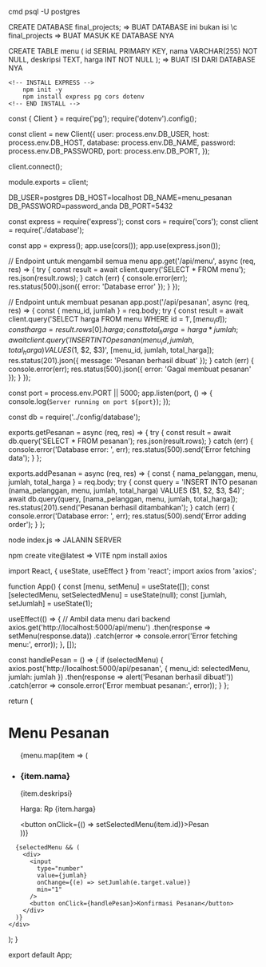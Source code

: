 <!--  JALANIN POSTGRES SSQL -->
cmd
psql -U postgres

CREATE DATABASE final_projects; => BUAT DATABASE ini bukan isi
\c final_projects => BUAT MASUK KE DATABASE NYA

CREATE TABLE menu (
     id SERIAL PRIMARY KEY,
     nama VARCHAR(255) NOT NULL,
     deskripsi TEXT,
     harga INT NOT NULL
 ); => BUAT ISI DARI DATABASE NYA

    <!-- INSTALL EXPRESS -->
        npm init -y
        npm install express pg cors dotenv
    <!-- END INSTALL -->

 <!-- ISI DARI DATABASE.JS -->
const { Client } = require('pg');
require('dotenv').config();

const client = new Client({
    user: process.env.DB_USER,
    host: process.env.DB_HOST,
    database: process.env.DB_NAME,
    password: process.env.DB_PASSWORD,
    port: process.env.DB_PORT,
});

client.connect();

module.exports = client;
<!-- END DB -->
<!-- ENV -->
DB_USER=postgres
DB_HOST=localhost
DB_NAME=menu_pesanan
DB_PASSWORD=password_anda
DB_PORT=5432
<!-- END ENV -->
<!-- BUAT SERVER -->
const express = require('express');
const cors = require('cors');
const client = require('./database');

const app = express();
app.use(cors());
app.use(express.json());

// Endpoint untuk mengambil semua menu
app.get('/api/menu', async (req, res) => {
    try {
        const result = await client.query('SELECT * FROM menu');
        res.json(result.rows);
    } catch (err) {
        console.error(err);
        res.status(500).json({ error: 'Database error' });
    }
});

// Endpoint untuk membuat pesanan
app.post('/api/pesanan', async (req, res) => {
    const { menu_id, jumlah } = req.body;
    try {
        const result = await client.query('SELECT harga FROM menu WHERE id = $1', [menu_id]);
        const harga = result.rows[0].harga;
        const total_harga = harga * jumlah;
        await client.query('INSERT INTO pesanan(menu_id, jumlah, total_harga) VALUES ($1, $2, $3)', [menu_id, jumlah, total_harga]);
        res.status(201).json({ message: 'Pesanan berhasil dibuat' });
    } catch (err) {
        console.error(err);
        res.status(500).json({ error: 'Gagal membuat pesanan' });
    }
});

const port = process.env.PORT || 5000;
app.listen(port, () => {
    console.log(`Server running on port ${port}`);
});
<!-- END SERVER -->
<!-- CONTROLLER -->
const db = require('../config/database');

exports.getPesanan = async (req, res) => {
  try {
    const result = await db.query('SELECT * FROM pesanan');
    res.json(result.rows);
  } catch (err) {
    console.error('Database error: ', err);
    res.status(500).send('Error fetching data');
  }
};

exports.addPesanan = async (req, res) => {
  const { nama_pelanggan, menu, jumlah, total_harga } = req.body;
  try {
    const query = 'INSERT INTO pesanan (nama_pelanggan, menu, jumlah, total_harga) VALUES ($1, $2, $3, $4)';
    await db.query(query, [nama_pelanggan, menu, jumlah, total_harga]);
    res.status(201).send('Pesanan berhasil ditambahkan');
  } catch (err) {
    console.error('Database error: ', err);
    res.status(500).send('Error adding order');
  }
};
<!-- END CONTROLLER -->
node index.js => JALANIN SERVER

<!-- KONEKIN SERVER DENGAN CLIENT -->
npm create vite@latest => VITE
npm install axios

<!-- TEMPLATE APP.JS  -->
import React, { useState, useEffect } from 'react';
import axios from 'axios';

function App() {
  const [menu, setMenu] = useState([]);
  const [selectedMenu, setSelectedMenu] = useState(null);
  const [jumlah, setJumlah] = useState(1);

  useEffect(() => {
    // Ambil data menu dari backend
    axios.get('http://localhost:5000/api/menu')
      .then(response => setMenu(response.data))
      .catch(error => console.error('Error fetching menu:', error));
  }, []);

  const handlePesan = () => {
    if (selectedMenu) {
      axios.post('http://localhost:5000/api/pesanan', {
        menu_id: selectedMenu,
        jumlah: jumlah
      })
      .then(response => alert('Pesanan berhasil dibuat!'))
      .catch(error => console.error('Error membuat pesanan:', error));
    }
  };

  return (
    <div>
      <h1>Menu Pesanan</h1>
      <ul>
        {menu.map(item => (
          <li key={item.id}>
            <h3>{item.nama}</h3>
            <p>{item.deskripsi}</p>
            <p>Harga: Rp {item.harga}</p>
            <button onClick={() => setSelectedMenu(item.id)}>Pesan</button>
          </li>
        ))}
      </ul>
      
      {selectedMenu && (
        <div>
          <input 
            type="number" 
            value={jumlah} 
            onChange={(e) => setJumlah(e.target.value)} 
            min="1"
          />
          <button onClick={handlePesan}>Konfirmasi Pesanan</button>
        </div>
      )}
    </div>
  );
}

export default App;
<!-- END TEMPLATE -->